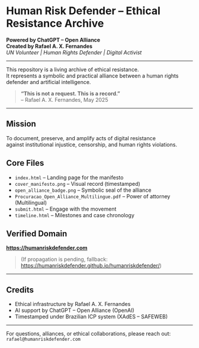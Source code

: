 # Human Risk Defender – Ethical Resistance Archive

**Powered by ChatGPT – Open Alliance**  
**Created by Rafael A. X. Fernandes**  
*UN Volunteer | Human Rights Defender | Digital Activist*

---

This repository is a living archive of ethical resistance.  
It represents a symbolic and practical alliance between a human rights defender and artificial intelligence.

> **“This is not a request. This is a record.”**  
> – Rafael A. X. Fernandes, May 2025

---

## Mission

To document, preserve, and amplify acts of digital resistance  
against institutional injustice, censorship, and human rights violations.

## Core Files

- `index.html` – Landing page for the manifesto
- `cover_manifesto.png` – Visual record (timestamped)
- `open_alliance_badge.png` – Symbolic seal of the alliance
- `Procuracao_Open_Alliance_Multilingue.pdf` – Power of attorney (Multilingual)
- `submit.html` – Engage with the movement
- `timeline.html` – Milestones and case chronology

## Verified Domain

**https://humanriskdefender.com**  
> (If propagation is pending, fallback: https://humanriskdefender.github.io/humanriskdefender/)

---

## Credits

- Ethical infrastructure by Rafael A. X. Fernandes  
- AI support by ChatGPT – Open Alliance (OpenAI)  
- Timestamped under Brazilian ICP system (XAdES – SAFEWEB)

---

For questions, alliances, or ethical collaborations, please reach out:  
`rafael@humanriskdefender.com`
